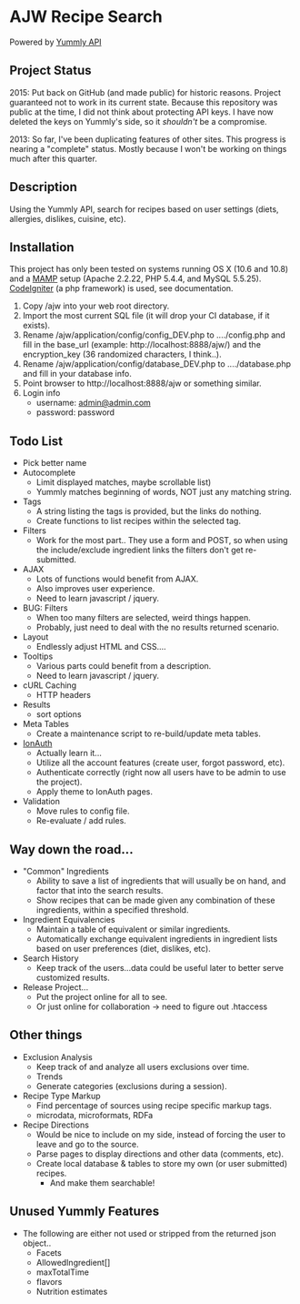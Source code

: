 # AJW Recipe Search
Powered by [Yummly API](https://developer.yummly.com)

## Project Status
2015: Put back on GitHub (and made public) for historic reasons. Project guaranteed not to work in its current state. Because this repository was public at the time, I did not think about protecting API keys. I have now deleted the keys on Yummly's side, so it *shouldn't* be a compromise.

2013: So far, I've been duplicating features of other sites. This progress is nearing a "complete" status. Mostly because I won't be working on things much after this quarter.

## Description
Using the Yummly API, search for recipes based on user settings (diets, allergies, dislikes, cuisine, etc).

## Installation
This project has only been tested on systems running OS X (10.6 and 10.8) and a [MAMP](http://mamp.info/) setup (Apache 2.2.22, PHP 5.4.4, and MySQL 5.5.25). [CodeIgniter](http://ellislab.com/codeigniter/user-guide/) (a php framework) is used, see documentation.

1. Copy /ajw into your web root directory.
2. Import the most current SQL file (it will drop your CI database, if it exists).
3. Rename /ajw/application/config/config_DEV.php to ..../config.php and fill in the base_url (example: http://localhost:8888/ajw/) and the encryption_key (36 randomized characters, I think..).
4. Rename /ajw/application/config/database_DEV.php to ..../database.php and fill in your database info.
5. Point browser to http://localhost:8888/ajw or something similar.
6. Login info
    * username: admin@admin.com
    * password: password

## Todo List
* Pick better name
* Autocomplete
    * Limit displayed matches, maybe scrollable list)
    * Yummly matches beginning of words, NOT just any matching string.
* Tags
    * A string listing the tags is provided, but the links do nothing.
    * Create functions to list recipes within the selected tag.
* Filters
    * Work for the most part.. They use a form and POST, so when using the include/exclude ingredient links the filters don't get re-submitted.
* AJAX
    * Lots of functions would benefit from AJAX.
    * Also improves user experience.
    * Need to learn javascript / jquery.
* BUG: Filters
    * When too many filters are selected, weird things happen.
    * Probably, just need to deal with the no results returned scenario.
* Layout
    * Endlessly adjust HTML and CSS....
* Tooltips
    * Various parts could benefit from a description.
    * Need to learn javascript / jquery.
* cURL Caching
    * HTTP headers
* Results
    * sort options
* Meta Tables
    * Create a maintenance script to re-build/update meta tables.
* [IonAuth](http://benedmunds.com/ion_auth/)
    * Actually learn it...
    * Utilize all the account features (create user, forgot password, etc).
    * Authenticate correctly (right now all users have to be admin to use the project).
    * Apply theme to IonAuth pages.
* Validation
    * Move rules to config file.
    * Re-evaluate / add rules.

## Way down the road...
* "Common" Ingredients
    * Ability to save a list of ingredients that will usually be on hand, and factor that into the search results.
    * Show recipes that can be made given any combination of these ingredients, within a specified threshold.
* Ingredient Equivalencies
    * Maintain a table of equivalent or similar ingredients.
    * Automatically exchange equivalent ingredients in ingredient lists based on user preferences (diet, dislikes, etc).
* Search History
    * Keep track of the users...data could be useful later to better serve customized results.
* Release Project...
    * Put the project online for all to see.
    * Or just online for collaboration -> need to figure out .htaccess

## Other things
* Exclusion Analysis
    * Keep track of and analyze all users exclusions over time.
    * Trends
    * Generate categories (exclusions during a session).
* Recipe Type Markup
    * Find percentage of sources using recipe specific markup tags.
    * microdata, microformats, RDFa
* Recipe Directions
    * Would be nice to include on my side, instead of forcing the user to leave and go to the source.
    * Parse pages to display directions and other data (comments, etc).
    * Create local database & tables to store my own (or user submitted) recipes.
        * And make them searchable!

## Unused Yummly Features
* The following are either not used or stripped from the returned json object..
    * Facets
    * AllowedIngredient[]
    * maxTotalTime
    * flavors
    * Nutrition estimates
